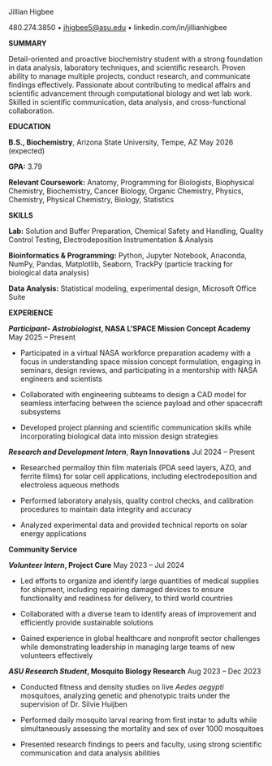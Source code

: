 Jillian Higbee

480.274.3850 • <jhigbee5@asu.edu> • linkedin.com/in/jillianhigbee

**SUMMARY**

Detail-oriented and proactive biochemistry student with a strong
foundation in data analysis, laboratory techniques, and scientific
research. Proven ability to manage multiple projects, conduct research,
and communicate findings effectively. Passionate about contributing
to medical affairs and scientific advancement through computational
biology and wet lab work. Skilled in scientific communication, data
analysis, and cross-functional collaboration.

**EDUCATION**

**B.S., Biochemistry**, Arizona State University, Tempe, AZ May 2026
(expected)

**GPA:** 3.79

**Relevant Coursework:** Anatomy, Programming for Biologists,
Biophysical Chemistry, Biochemistry, Cancer Biology, Organic Chemistry,
Physics, Chemistry, Physical Chemistry, Biology, Statistics

**SKILLS**

**Lab:** Solution and Buffer Preparation, Chemical Safety and Handling,
Quality Control Testing, Electrodeposition Instrumentation & Analysis

**Bioinformatics & Programming:** Python, Jupyter Notebook, Anaconda,
NumPy, Pandas, Matplotlib, Seaborn, TrackPy (particle tracking for
biological data analysis)

**Data Analysis:** Statistical modeling, experimental design, Microsoft
Office Suite

**EXPERIENCE**

***Participant- Astrobiologist*, NASA L’SPACE Mission Concept Academy** 
May 2025 – Present

- Participated in a virtual NASA workforce preparation academy with a
  focus in understanding space mission concept formulation, engaging in
  seminars, design reviews, and participating in a mentorship with NASA
  engineers and scientists

- Collaborated with engineering subteams to design a CAD model for seamless
  interfacing between the science payload and other spacecraft subsystems

- Developed project planning and scientific communication skills while
  incorporating biological data into mission design strategies

***Research and Development Intern***, **Rayn Innovations** Jul 2024 –
Present

- Researched permalloy thin film materials (PDA seed layers, AZO, and
  ferrite films) for solar cell applications, including
  electrodeposition and electroless aqueous methods

- Performed laboratory analysis, quality control checks, and calibration
  procedures to maintain data integrity and accuracy

- Analyzed experimental data and provided technical reports on solar
  energy applications

**Community Service**

***Volunteer Intern*, Project Cure** May 2023 – Jul 2024

- Led efforts to organize and identify large quantities of medical supplies
  for shipment, including repairing damaged devices to ensure functionality
  and readiness for delivery, to third world countries

- Collaborated with a diverse team to identify areas of improvement and
  efficiently provide sustainable solutions

- Gained experience in global healthcare and nonprofit sector challenges
  while demonstrating leadership in managing large teams of new volunteers
  effectively

***ASU Research Student*, Mosquito Biology Research** Aug 2023 – Dec 2023

- Conducted fitness and density studies on live *Aedes aegypti*
  mosquitoes, analyzing genetic and phenotypic traits under the
  supervision of Dr. Silvie Huijben

- Performed daily mosquito larval rearing from first instar to adults
  while simultaneously assessing the mortality and sex of over 1000
  mosquitoes

- Presented research findings to peers and faculty, using strong
  scientific communication and data analysis abilities 
